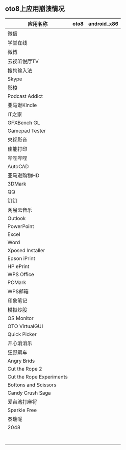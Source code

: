 ## oto8上应用崩溃情况

|应用名称|oto8|android_x86|
|-----|-----|-----|
|微信|||
|学堂在线|||
|微博|||
|云视听悦厅TV|||
|搜狗输入法|||
|Skype|||
|影梭|||
|Podcast Addict|||
|亚马逊Kindle|||
|IT之家|||
|GFXBench GL|||
|Gamepad Tester|||
|央视影音|||
|佳能打印|||
|哔哩哔哩|||
|AutoCAD|||
|亚马逊购物HD|||
|3DMark|||
|QQ|||
|钉钉|||
|网易云音乐|||
|Outlook|||
|PowerPoint|||
|Excel|||
|Word|||
|Xposed Installer|||
|Epson iPrint|||
|HP ePrint|||
|WPS Office|||
|PCMark|||
|WPS邮箱|||
|印象笔记|||
|模拟炒股|||
|OS Monitor|||
|OTO VirtualGUI|||
|Quick Picker|||
|开心消消乐|||
|狂野飙车|||
|Angry Brids|||
|Cut the Rope 2|||
|Cut the Rope Experiments|||
|Bottons and Scissors|||
|Candy Crush Saga|||
|爱台湾打麻将|||
|Sparkle Free|||
|泰瑞呢|||
|2048|||
||||
||||
||||
||||
||||
||||
||||
